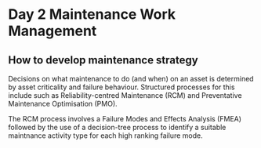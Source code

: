# Day 2 Maintenance Work Management

## How to develop maintenance strategy

Decisions on what maintenance to do (and when) on an asset is determined by asset criticality and failure behaviour. Structured processes for this include such as Reliability-centred Maintenance (RCM) and Preventative Maintenance Optimisation (PMO). 

The RCM process involves a Failure Modes and Effects Analysis (FMEA) followed by the use of a decision-tree process to identify a suitable maintnance activity type for each high ranking failure mode. 



